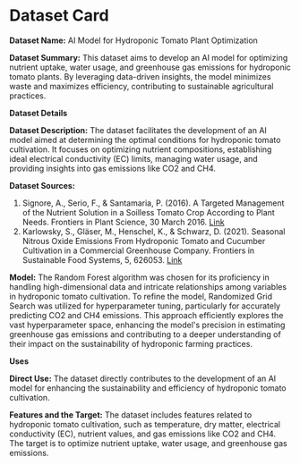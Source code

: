 # Dataset Card

**Dataset Name:** AI Model for Hydroponic Tomato Plant Optimization

**Dataset Summary:** This dataset aims to develop an AI model for optimizing nutrient uptake, water usage, and greenhouse gas emissions for hydroponic tomato plants. By leveraging data-driven insights, the model minimizes waste and maximizes efficiency, contributing to sustainable agricultural practices.

**Dataset Details**

**Dataset Description:** The dataset facilitates the development of an AI model aimed at determining the optimal conditions for hydroponic tomato cultivation. It focuses on optimizing nutrient compositions, establishing ideal electrical conductivity (EC) limits, managing water usage, and providing insights into gas emissions like CO2 and CH4.



**Dataset Sources:**

1. Signore, A., Serio, F., & Santamaria, P. (2016). A Targeted Management of the Nutrient Solution in a Soilless Tomato Crop According to Plant Needs. Frontiers in Plant Science, 30 March 2016. [Link](https://doi.org/10.3389/fpls.2016.00391)
2. Karlowsky, S., Gläser, M., Henschel, K., & Schwarz, D. (2021). Seasonal Nitrous Oxide Emissions From Hydroponic Tomato and Cucumber Cultivation in a Commercial Greenhouse Company. Frontiers in Sustainable Food Systems, 5, 626053. [Link](https://doi.org/10.3389/fsufs.2021.626053)

**Model:** The Random Forest algorithm was chosen for its proficiency in handling high-dimensional data and intricate relationships among variables in hydroponic tomato cultivation. To refine the model, Randomized Grid Search was utilized for hyperparameter tuning, particularly for accurately predicting CO2 and CH4 emissions. This approach efficiently explores the vast hyperparameter space, enhancing the model's precision in estimating greenhouse gas emissions and contributing to a deeper understanding of their impact on the sustainability of hydroponic farming practices.

**Uses**

**Direct Use:** The dataset directly contributes to the development of an AI model for enhancing the sustainability and efficiency of hydroponic tomato cultivation.


**Features and the Target:** The dataset includes features related to hydroponic tomato cultivation, such as temperature, dry matter, electrical conductivity (EC), nutrient values, and gas emissions like CO2 and CH4. The target is to optimize nutrient uptake, water usage, and greenhouse gas emissions.



